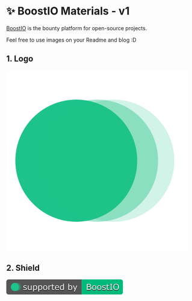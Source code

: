 # ✨ BoostIO Materials - v1

[BoostIO](https://boostio.co/) is the bounty platform for open-source projects.

Feel free to use images on your Readme and blog :D

## 1. Logo
![BoostIO-image-v1](./v1/boostIO-logo-v1.svg)

## 2. Shield
![BoostIO-shield-v1](./v1/boostIO-shield-v1.svg)